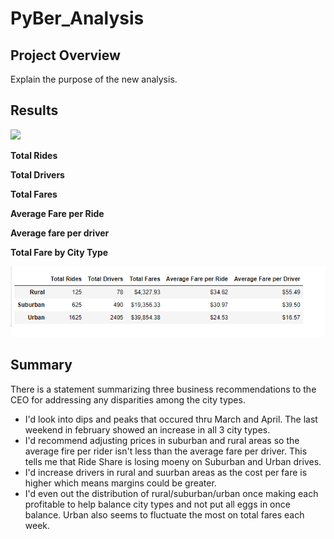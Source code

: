 # PyBer_Analysis

## Project Overview

Explain the purpose of the new analysis.
## Results
![](analysis/PyBer_fare_summary.png)

**Total Rides**

**Total Drivers**

**Total Fares**

**Average Fare per Ride**

**Average fare per driver**

**Total Fare by City Type**


![](analysis/DataFrame.png)

## Summary
There is a statement summarizing three business recommendations to the CEO for addressing any disparities among the city types.
*  I'd look into dips and peaks that occured thru March and April. The last weekend in february showed an increase in all 3 city types. 
* I'd recommend adjusting prices in suburban and rural areas so the average fire per rider isn't less than the average fare per driver. This tells me that Ride Share is losing moeny on Suburban and Urban drives. 
* I'd increase drivers in rural and suurban areas as the cost per fare is higher which means margins could be greater. 
* I'd even out the distribution of rural/suburban/urban once making each profitable to help balance city types and not put all eggs in once balance. Urban also seems to fluctuate the most on total fares each week. 
